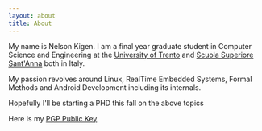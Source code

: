 ```yaml
---
layout: about
title: About
---
```


My name is Nelson Kigen. I am a final year graduate student in Computer Science 
and Engineering at the [University of Trento](http://www.unitn.it) and
[Scuola Superiore Sant'Anna](http://www.sssup.it) both in Italy.

My passion revolves around Linux, RealTime Embedded Systems, Formal Methods and
Android Development including its internals.

Hopefully I'll be starting a PHD this fall on the above topics  

Here is my [PGP Public Key](/doc/nkigen.asc)

